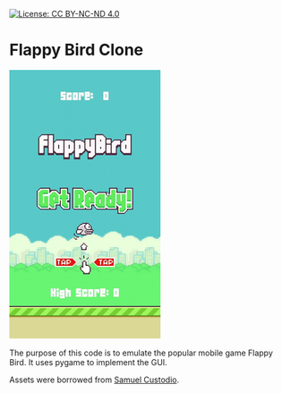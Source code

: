 [![License: CC BY-NC-ND 4.0](https://img.shields.io/badge/License-CC%20BY--NC--ND%204.0-lightgrey.svg)](https://creativecommons.org/licenses/by-nc-nd/4.0/)

# Flappy Bird Clone

![](Flappy_Bird.gif)

The purpose of this code is to emulate the popular mobile game Flappy Bird. It uses pygame to implement the GUI. 

Assets were borrowed from [Samuel Custodio](https://github.com/samuelcust/flappy-bird-assets). 

